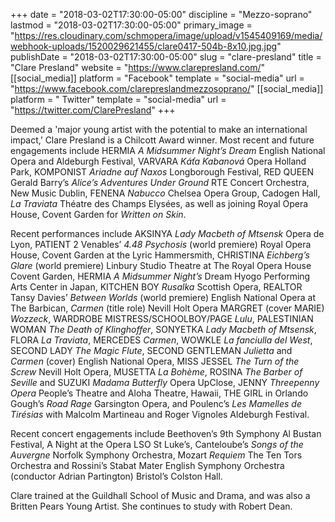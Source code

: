 +++
date = "2018-03-02T17:30:00-05:00"
discipline = "Mezzo-soprano"
lastmod = "2018-03-02T17:30:00-05:00"
primary_image = "https://res.cloudinary.com/schmopera/image/upload/v1545409169/media/webhook-uploads/1520029621455/clare0417-504b-8x10.jpg.jpg"
publishDate = "2018-03-02T17:30:00-05:00"
slug = "clare-presland"
title = "Clare Presland"
website = "https://www.clarepresland.com/"
[[social_media]]
platform = "Facebook"
template = "social-media"
url = "https://www.facebook.com/clarepreslandmezzosoprano/"
[[social_media]]
platform = " Twitter"
template = "social-media"
url = "https://twitter.com/ClarePresland"
+++

Deemed a 'major young artist with the potential to make an international impact,’ Clare Presland is a Chilcott Award winner. Most recent and future engagements include HERMIA *A Midsummer Night’s Dream* English National Opera and Aldeburgh Festival, VARVARA *Káťa Kabanová* Opera Holland Park, KOMPONIST *Ariadne auf Naxos* Longborough Festival, RED QUEEN Gerald Barry’s *Alice’s Adventures Under Ground* RTE Concert Orchestra, New Music Dublin, FENENA *Nabucco* Chelsea Opera Group, Cadogen Hall, *La Traviata* Théatre des Champs Elysées, as well as joining Royal Opera House, Covent Garden for *Written on Skin*.

Recent performances include AKSINYA *Lady Macbeth of Mtsensk* Opera de Lyon, PATIENT 2 Venables’ *4.48 Psychosis* (world premiere) Royal Opera House, Covent Garden at the Lyric Hammersmith, CHRISTINA *Eichberg’s Glare* (world premiere) Linbury Studio Theatre at The Royal Opera House Covent Garden, HERMIA *A Midsummer Night’s* Dream Hyogo Performing Arts Center in Japan, KITCHEN BOY *Rusalka* Scottish Opera, REALTOR Tansy Davies’ *Between Worlds* (world premiere) English National Opera at The Barbican, *Carmen* (title role) Nevill Holt Opera MARGRET (cover MARIE) *Wozzeck*, WARDROBE MISTRESS/SCHOOLBOY/PAGE *Lulu*, PALESTINIAN WOMAN *The Death of Klinghoffer*, SONYETKA *Lady Macbeth of Mtsensk*, FLORA *La Traviata*, MERCEDES *Carmen*, WOWKLE *La fanciulla del West*, SECOND LADY *The Magic Flute*, SECOND GENTLEMAN *Julietta* and *Carmen* (cover) English National Opera, MISS JESSEL *The Turn of the Screw* Nevill Holt Opera, MUSETTA *La Bohème*, ROSINA *The Barber of Seville* and SUZUKI *Madama Butterfly* Opera UpClose, JENNY *Threepenny Opera* People’s Theatre and Aloha Theatre, Hawaii, THE GIRL in Orlando Gough’s *Road Rage* Garsington Opera, and Poulenc’s *Les Mamelles de Tirésias* with Malcolm Martineau and Roger Vignoles Aldeburgh Festival.

Recent concert engagements include Beethoven’s 9th Symphony Al Bustan Festival, A Night at the Opera LSO St Luke’s, Canteloube’s *Songs of the Auvergne* Norfolk Symphony Orchestra, Mozart *Requiem* The Ten Tors Orchestra and Rossini’s Stabat Mater English Symphony Orchestra (conductor Adrian Partington) Bristol’s Colston Hall.

Clare trained at the Guildhall School of Music and Drama, and was also a Britten Pears Young Artist. She continues to study with Robert Dean.
